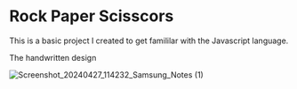 # Rock Paper Scisscors

This is a basic project I created to get famililar with the Javascript language.

The handwritten design

![Screenshot_20240427_114232_Samsung_Notes (1)](https://github.com/NadifRahman/Rock-Paper-Scisscors/assets/155865015/16975026-1a14-41d5-9551-89aea229aed1)

